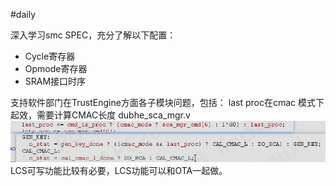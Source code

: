#daily 

深入学习smc SPEC，充分了解以下配置：
- Cycle寄存器
- Opmode寄存器
- SRAM接口时序

支持软件部门在TrustEngine方面各子模块问题，包括：
last proc在cmac 模式下起效，需要计算CMAC长度
dubhe_sca_mgr.v
![image.png|600](https://raw.githubusercontent.com/lllincx/IMG/master/20250731162759458.png)
LCS可写功能比较有必要，LCS功能可以和OTA一起做。


